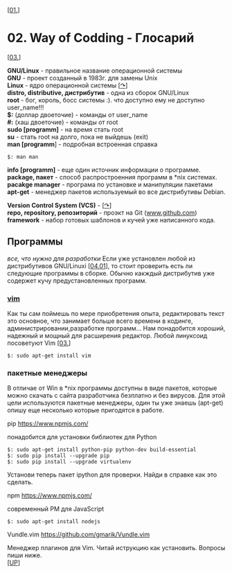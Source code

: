 <!--
File          : 02.md

Created       : Sun 05 Jul 2015 23:15:17
Last Modified : Tue 28 Jul 2015 07:26:18
Maintainer    : sharlaran
-->


\[[01.](./01.md "Основные понятия" )\]
# 02. Way of Codding - Глосарий #
\[[03.](./03.md "Редактор Vim")\]

__GNU/Linux__ - правильное название операционной системы  
__GNU__ - проект созданный в 1983г. для замены Unix  
__Linux__ - ядро операционной системы \[[↷](https://kernel.org/ "Linux Kernel")\]  
__distro, distributive, дистрибутив__ - одна из сборок  GNU/Linux  
__root__ - бог, король, босс системы :). что доступно ему не доступно  user_name!!!  
__$:__ (доллар двоеточие) - команды от user_name  
__\#:__ (хаш двоеточие) - команды от root  
__sudo [programm]__ - на время стать root  
__su__ - стать root на долго, пока не выйдешь (exit)  
__man [programm__] - подробная встроенная справка  

    $: man man

__info [programm]__ - еще один источник информации о программе. 
__package, пакет__ - способ распростроенния программ в \*nix системах. 
__pacakge manager__  - програма по установке и манипуляции пакетами  
__apt-get__ - менеджер пакетов используемый во все дистрибутивы Debian.  

__Version Control System (VCS)__ - \[[↷](https://goo.gl/UV5dd9 "СУВ")\]  
__repo, repository, репозиторий__ - проэкт на Git (www.github.com)  
__framework__ -  набор готовых шаблонов и кучей уже написанного кода.  


## Программы ##
_все, что нужно для разработки_
Если уже установлен любой из дистрибутивов GNU/Linuxi \[[04.01](./04.01.md
"Установка Linux")\], то стоит проверить есть ли следующие программы в сборке.
Обычно какждый дистрибутив уже содержет кучу предустановленных программ.

### [vim](http://www.vim.org "Текстовый редактор") ###
Как ты сам поймешь по мере приобретения опыта, редактировать текст это основное,
что занимает больше всего времени в кодинге, администрировании,разработке
программ...   Нам понадобится хороший, надежный и мощный для расширения
редактор. Любой линуксоид посоветуют Vim \[[03.](./03.md)\]

    $: sudo apt-get install vim


### пакетные менеджеры ###

В отличае от Win в *nix программы доступны в виде пакетов, которые можно скачать
с сайта разработчика безплатно и без вирусов. Для этой цели используются
пакетные менеджеры, один ты уже знаешь (apt-get) опишу еще несколько которые
пригодятся в работе.


pip https://www.npmjs.com/

понадобится для установки библиотек  для Python

    $: sudo apt-get install python-pip python-dev build-essential
    $: sudo pip install --upgrade pip
    $: sudo pip install --upgrade virtualenv

Установи теперь пакет ipython для проверки. Найди в справке как это сделать.

npm https://www.npmjs.com/

современный PM для JavaScript

    $: sudo apt-get install nodejs

Vundle.vim https://github.com/gmarik/Vundle.vim

Менеджер плагинов для Vim. Читай иструкцию как установить. Вопросы пиши ниже.  
\[[UP](./02.md)\]
